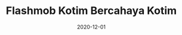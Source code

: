 ---
title: Flashmob Kotim Bercahaya Kotim
cover: '/img/content/flashmob.jpeg'
date: 2020-12-01
gallery: 
    - type: video
      media: '/media/content/bercahaya.mp4'
      caption: 'Kader PKS Kotim mengadakan flashmob untuk mengajak masyarakat mendukung pasangan cabup-cawabup No. 04 Rudini-Samsudin.'
      aspect-ratio: '16:9'
---
